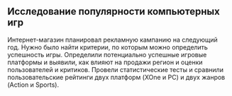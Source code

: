 ## Исследование популярности компьютерных игр
Интернет-магазин планировал рекламную кампанию на следующий год. Нужно было найти критерии, по которым можно определить успешность игры. 
Определили потенциально успешные игровые платформы и выявили, как влияют на продажи регион и оценки пользователей и критиков. Провели статистические тесты и сравнили пользовательские рейтинги двух платформ (XOne и РС) и двух жанров (Action и Sports).

